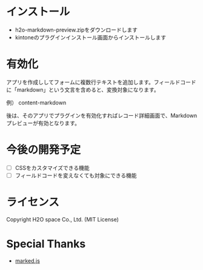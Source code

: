 # インストール

- h2o-markdown-preview.zipをダウンロードします
- kintoneのプラグインインストール画面からインストールします

# 有効化

アプリを作成ししてフォームに複数行テキストを追加します。フィールドコードに「markdown」という文言を含めると、変換対象になります。

例） content-markdown

後は、そのアプリでプラグインを有効化すればレコード詳細画面で、Markdownプレビューが有効となります。

# 今後の開発予定

- [ ] CSSをカスタマイズできる機能
- [ ] フィールドコードを変えなくても対象にできる機能

# ライセンス

Copyright H2O space Co., Ltd. (MIT License)

# Special Thanks

- [marked.js](https://github.com/chjj/marked)
